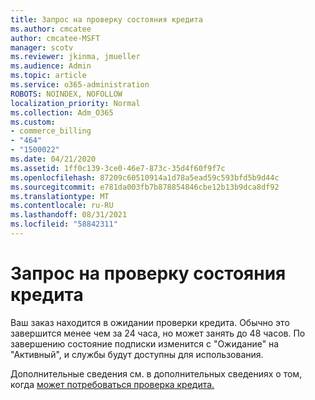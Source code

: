 ```yaml
---
title: Запрос на проверку состояния кредита
ms.author: cmcatee
author: cmcatee-MSFT
manager: scotv
ms.reviewer: jkinma, jmueller
ms.audience: Admin
ms.topic: article
ms.service: o365-administration
ROBOTS: NOINDEX, NOFOLLOW
localization_priority: Normal
ms.collection: Adm_O365
ms.custom:
- commerce_billing
- "464"
- "1500022"
ms.date: 04/21/2020
ms.assetid: 1ff0c139-3ce0-46e7-873c-35d4f60f9f7c
ms.openlocfilehash: 87209c60510914a1d78a5ead59c593bfd5b9d44c
ms.sourcegitcommit: e781da003fb7b878854846cbe12b13b9dca8df92
ms.translationtype: MT
ms.contentlocale: ru-RU
ms.lasthandoff: 08/31/2021
ms.locfileid: "58842311"
---
```

# <a name="credit-check-status-request"></a>Запрос на проверку состояния кредита

Ваш заказ находится в ожидании проверки кредита. Обычно это завершится менее чем за 24 часа, но может занять до 48 часов. По завершению состояние подписки изменится с "Ожидание" на "Активный", и службы будут доступны для использования.

Дополнительные сведения см. в дополнительных сведениях о том, когда [может потребоваться проверка кредита.](https://docs.microsoft.com/microsoft-365/commerce/billing-and-payments/pay-for-your-subscription#pay-by-invoice-check-or-eft)
